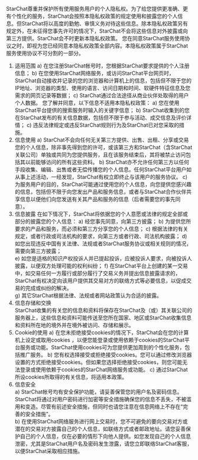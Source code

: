 StarChat尊重并保护所有使用服务用户的个人隐私权。为了给您提供更准确、更有个性化的服务，StarChat会按照本隐私权政策的规定使用和披露您的个人信息。但StarChat将以高度的勤勉、审慎义务对待这些信息。除本隐私权政策另有规定外，在未征得您事先许可的情况下，StarChat不会将这些信息对外披露或向第三方提供。StarChat会不时更新本隐私权政策。 您在同意StarChat服务使用协议之时，即视为您已经同意本隐私权政策全部内容。本隐私权政策属于StarChat服务使用协议不可分割的一部分。 
 1. 适用范围 
 a) 在您注册StarChat帐号时，您根据StarChat要求提供的个人注册信息； 
 b) 在您使用StarChat网络服务，或访问StarChat平台网页时，StarChat自动接收并记录的您的浏览器和计算机上的信息，包括但不限于您的IP地址、浏览器的类型、使用的语言、访问日期和时间、软硬件特征信息及您需求的网页记录等数据； 
 c) StarChat通过合法途径从商业伙伴处取得的用户个人数据。 
 您了解并同意，以下信息不适用本隐私权政策： 
 a) 您在使用StarChat平台提供的搜索服务时输入的关键字信息； 
 b) StarChat收集到的您在StarChat发布的有关信息数据，包括但不限于参与活动、成交信息及评价详情； 
 c) 违反法律规定或违反StarChat规则行为及StarChat已对您采取的措施。 
 2. 信息使用 
 a) StarChat不会向任何无关第三方提供、出售、出租、分享或交易您的个人信息，除非事先得到您的许可，或该第三方和StarChat（含StarChat关联公司）单独或共同为您提供服务，且在该服务结束后，其将被禁止访问包括其以前能够访问的所有这些资料。 
 b) StarChat亦不允许任何第三方以任何手段收集、编辑、出售或者无偿传播您的个人信息。任何StarChat平台用户如从事上述活动，一经发现，StarChat有权立即终止与该用户的服务协议。 
 c) 为服务用户的目的，StarChat可能通过使用您的个人信息，向您提供您感兴趣的信息，包括但不限于向您发出产品和服务信息，或者与StarChat合作伙伴共享信息以便他们向您发送有关其产品和服务的信息（后者需要您的事先同意）。 
 3. 信息披露 
 在如下情况下，StarChat将依据您的个人意愿或法律的规定全部或部分的披露您的个人信息： 
 a) 经您事先同意，向第三方披露； 
 b) 为提供您所要求的产品和服务，而必须和第三方分享您的个人信息； 
 c) 根据法律的有关规定，或者行政或司法机构的要求，向第三方或者行政、司法机构披露；
 d) 如您出现违反中国有关法律、法规或者StarChat服务协议或相关规则的情况，需要向第三方披露；  
 e) 如您是适格的知识产权投诉人并已提起投诉，应被投诉人要求，向被投诉人披露，以便双方处理可能的权利纠纷；
 f) 在StarChat平台上创建的某一交易中，如交易任何一方履行或部分履行了交易义务并提出信息披露请求的，StarChat有权决定向该用户提供其交易对方的联络方式等必要信息，以促成交易的完成或纠纷的解决。  
 g) 其它StarChat根据法律、法规或者网站政策认为合适的披露。  
 4. 信息存储和交换  
 StarChat收集的有关您的信息和资料将保存在StarChat及（或）其关联公司的服务器上，这些信息和资料可能传送至您所在国家、地区或StarChat收集信息和资料所在地的境外并在境外被访问、存储和展示。 
 5. Cookie的使用 
 a) 在您未拒绝接受cookies的情况下，StarChat会在您的计算机上设定或取用cookies
 ，以便您能登录或使用依赖于cookies的StarChat平台服务或功能。StarChat使用cookies可为您提供更加周到的个性化服务，包括推广服务。  b) 您有权选择接受或拒绝接受cookies。您可以通过修改浏览器设置的方式拒绝接受cookies。但如果您选择拒绝接受cookies，则您可能无法登录或使用依赖于cookies的StarChat网络服务或功能。 
 c) 通过StarChat所设cookies所取得的有关信息，将适用本政策。  
 6. 信息安全  
 a) StarChat帐号均有安全保护功能，请妥善保管您的用户名及密码信息。StarChat将通过对用户密码进行加密等安全措施确保您的信息不丢失，不被滥用和变造。尽管有前述安全措施，但同时也请您注意在信息网络上不存在“完善的安全措施”。  
 b) 在使用StarChat网络服务进行网上交易时，您不可避免的要向交易对方或潜在的交易对方披露自己的个人信息，如联络方式或者邮政地址。请您妥善保护自己的个人信息，仅在必要的情形下向他人提供。如您发现自己的个人信息泄密，尤其是StarChat用户名及密码发生泄露，请您立即联络StarChat客服，以便StarChat采取相应措施。
 
